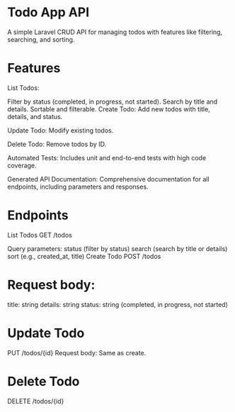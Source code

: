 # Todo App API

A simple Laravel CRUD API for managing todos with features like filtering, searching, and sorting.

# Features

List Todos:

Filter by status (completed, in progress, not started).
Search by title and details.
Sortable and filterable.
Create Todo: Add new todos with title, details, and status.

Update Todo: Modify existing todos.

Delete Todo: Remove todos by ID.

Automated Tests: Includes unit and end-to-end tests with high code coverage.

Generated API Documentation: Comprehensive documentation for all endpoints, including parameters and responses.

# Endpoints

List Todos
GET /todos

Query parameters:
status (filter by status)
search (search by title or details)
sort (e.g., created_at, title)
Create Todo
POST /todos

# Request body:

title: string
details: string
status: string (completed, in progress, not started)

# Update Todo

PUT /todos/{id}
Request body: Same as create.

# Delete Todo

DELETE /todos/{id}
